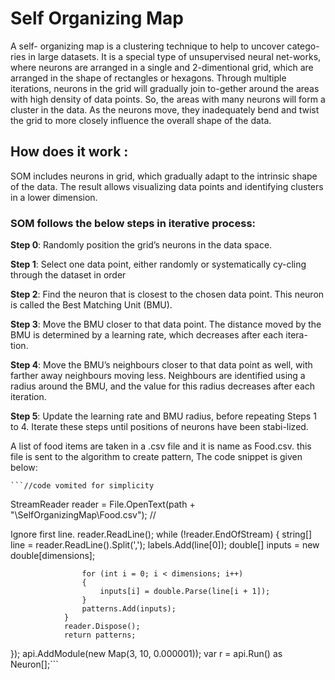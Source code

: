 # Self Organizing Map

A self- organizing map is a clustering technique to help to uncover catego-ries in large datasets. It is a special type of unsupervised neural net-works, where neurons are arranged in a single and 2-dimentional grid, which are arranged in the shape of rectangles or hexagons. 
Through multiple iterations, neurons in the grid will gradually join to-gether around the areas with high density of data points. So, the areas with many neurons will form a cluster in the data. As the neurons move, they inadequately bend and twist the grid to more closely influence the overall shape of the data. 

## How does it work :
SOM includes neurons in grid, which gradually adapt to the intrinsic shape of the data. The result allows visualizing data points and identifying clusters in a lower dimension. 
### SOM follows the below steps in iterative process:
**Step 0**: Randomly position the grid’s neurons in the data space.

**Step 1**: Select one data point, either randomly or systematically cy-cling through the dataset in order

**Step 2**: Find the neuron that is closest to the chosen data point. This neuron is called the Best Matching Unit (BMU).

**Step 3**: Move the BMU closer to that data point. The distance moved by the BMU is determined by a learning rate, which decreases after each itera-tion.

**Step 4**: Move the BMU’s neighbours closer to that data point as well, with farther away neighbours moving less. Neighbours are identified using a radius around the BMU, and the value for this radius decreases after each iteration.

**Step 5**: Update the learning rate and BMU radius, before repeating Steps 1 to 4. Iterate these steps until positions of neurons have been stabi-lized.

A list of food items are taken in a .csv file and it is name as Food.csv. this file is sent to the algorithm to create pattern, The code snippet is given below: 

	```//code vomited for simplicity 
StreamReader reader = File.OpenText(path + "\\SelfOrganizingMap\\Food.csv");
                //<Summary	>Ignore first line.
                reader.ReadLine();
                while (!reader.EndOfStream)
                {
                    string[] line = reader.ReadLine().Split(',');
                    labels.Add(line[0]);
                    double[] inputs = new double[dimensions];

                    for (int i = 0; i < dimensions; i++)
                    {
                        inputs[i] = double.Parse(line[i + 1]);
                    }
                    patterns.Add(inputs);
                }
                reader.Dispose();
                return patterns;
  });
            api.AddModule(new Map(3, 10, 0.000001));
            var r = api.Run() as Neuron[];```

            
